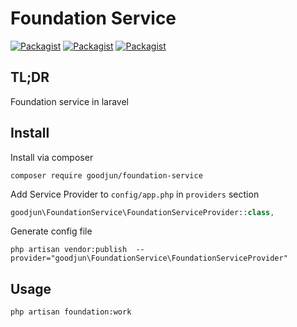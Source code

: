 Foundation Service
======================

[![Packagist](https://img.shields.io/packagist/v/goodjun/foundation-service.svg)](https://packagist.org/packages/goodjun/foundation-service)
[![Packagist](https://img.shields.io/packagist/l/goodjun/foundation-service.svg)](https://packagist.org/packages/goodjun/foundation-service)
[![Packagist](https://img.shields.io/packagist/dm/goodjun/foundation-service.svg)]()

TL;DR
-----
Foundation service in laravel

Install
-------
Install via composer

```
composer require goodjun/foundation-service
```

Add Service Provider to `config/app.php` in `providers` section

```php
goodjun\FoundationService\FoundationServiceProvider::class,
```

Generate config file

```
php artisan vendor:publish  --provider="goodjun\FoundationService\FoundationServiceProvider"
```

Usage
-----

```
php artisan foundation:work
```